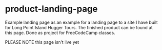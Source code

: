 # product-landing-page
Example landing page as an example for a landing page to a site I have built for Long Point Island Hugger Tours. The finished product can be found at this page. Done as project for FreeCodeCamp classes.

PLEASE NOTE this page isn't live yet
